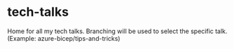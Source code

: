 # tech-talks
Home for all my tech talks. Branching will be used to select the specific talk. (Example: azure-bicep/tips-and-tricks)
